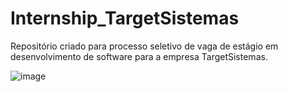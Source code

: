 # Internship_TargetSistemas

Repositório criado para processo seletivo de vaga de estágio em desenvolvimento de software para a empresa TargetSistemas. 

![image](https://github.com/user-attachments/assets/36b07caa-0c57-4307-aa0c-2f44c80ff3a5)


